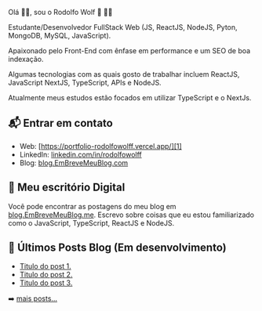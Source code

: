 Olá 👋🏻, sou o Rodolfo Wolf 🐺 👨‍💻

Estudante/Desenvolvedor FullStack Web (JS, ReactJS, NodeJS, Pyton, MongoDB, MySQL, JavaScript).

Apaixonado pelo Front-End com ênfase em performance e um SEO de boa indexação.

Algumas tecnologias com as quais gosto de trabalhar incluem ReactJS, JavaScript NextJS, TypeScript, APIs e NodeJS.

Atualmente meus estudos estão focados em utilizar TypeScript e o NextJs.


## 📬 Entrar em contato

- Web: [https://portfolio-rodolfowolff.vercel.app/][1]
- LinkedIn: [linkedin.com/in/rodolfowolff][2]
- Blog: [blog.EmBreveMeuBlog.com][3]

## 🌳 Meu escritório Digital 

Você pode encontrar as postagens do meu blog em [blog.EmBreveMeuBlog.me][3]. Escrevo sobre coisas que eu
estou familiarizado como o JavaScript, TypeScript, ReactJS e NodeJS.


## 📕 Últimos Posts Blog (Em desenvolvimento)

<!-- BLOG-POST-LIST:START -->
- [Titulo do post 1.](https://blog.EmBreveMeuBlog)
- [Titulo do post 2.](https://blog.EmBreveMeuBlog)
- [Titulo do post 3.](https://blog.EmBreveMeuBlog)
<!-- BLOG-POST-LIST:END -->

➡️ [mais posts...](https://blog.EmBreveMeuBlog.me)


[1]: https://portfolio-rodolfowolff.vercel.app/
[2]: https://www.linkedin.com/in/rodolfowolff
[3]: https://blog.EmBreveMeuBlog.com
